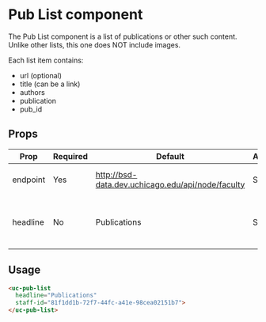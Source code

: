 # Pub List component

The Pub List component is a list of publications or other such content. Unlike other lists, this one does NOT include images.

Each list item contains: 
  * url (optional)
  * title (can be a link)
  * authors
  * publication
  * pub_id

## Props
| Prop     | Required | Default                                           | Accepts | Notes                              |
|----------|----------|---------------------------------------------------|---------|------------------------------------|
| endpoint | Yes      | http://bsd-data.dev.uchicago.edu/api/node/faculty | String  | URL to the API endpoint            |
| headline | No       | Publications                                      | String  | Use to override default page title |


## Usage

```html
<uc-pub-list 
  headline="Publications"
  staff-id="81f1dd1b-72f7-44fc-a41e-98cea02151b7">
</uc-pub-list>
```
